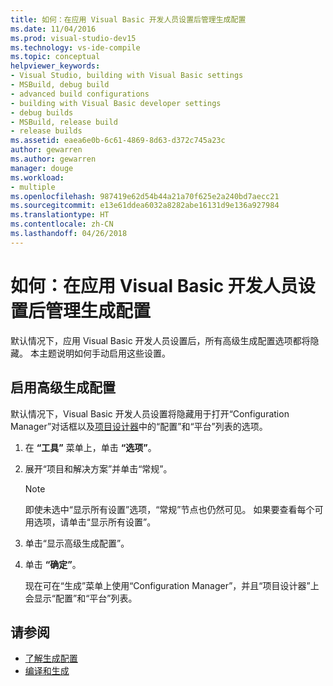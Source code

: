 ```yaml
---
title: 如何：在应用 Visual Basic 开发人员设置后管理生成配置
ms.date: 11/04/2016
ms.prod: visual-studio-dev15
ms.technology: vs-ide-compile
ms.topic: conceptual
helpviewer_keywords:
- Visual Studio, building with Visual Basic settings
- MSBuild, debug build
- advanced build configurations
- building with Visual Basic developer settings
- debug builds
- MSBuild, release build
- release builds
ms.assetid: eaea6e0b-6c61-4869-8d63-d372c745a23c
author: gewarren
ms.author: gewarren
manager: douge
ms.workload:
- multiple
ms.openlocfilehash: 987419e62d54b44a21a70f625e2a240bd7aecc21
ms.sourcegitcommit: e13e61ddea6032a8282abe16131d9e136a927984
ms.translationtype: HT
ms.contentlocale: zh-CN
ms.lasthandoff: 04/26/2018
---
```

# <a name="how-to-manage-build-configurations-with-visual-basic-developer-settings-applied"></a>如何：在应用 Visual Basic 开发人员设置后管理生成配置

默认情况下，应用 Visual Basic 开发人员设置后，所有高级生成配置选项都将隐藏。 本主题说明如何手动启用这些设置。

## <a name="enable-advanced-build-configurations"></a>启用高级生成配置

默认情况下，Visual Basic 开发人员设置将隐藏用于打开“Configuration Manager”对话框以及[项目设计器](..//ide/reference/application-page-project-designer-visual-basic.md)中的“配置”和“平台”列表的选项。

1.  在 **“工具”** 菜单上，单击 **“选项”**。

2.  展开“项目和解决方案”并单击“常规”。

    > [!NOTE]
    > 即使未选中“显示所有设置”选项，“常规”节点也仍然可见。 如果要查看每个可用选项，请单击“显示所有设置”。

3.  单击“显示高级生成配置”。

4.  单击 **“确定”**。

     现在可在“生成”菜单上使用“Configuration Manager”，并且“项目设计器”上会显示“配置”和“平台”列表。

## <a name="see-also"></a>请参阅

- [了解生成配置](../ide/understanding-build-configurations.md)
- [编译和生成](../ide/compiling-and-building-in-visual-studio.md)